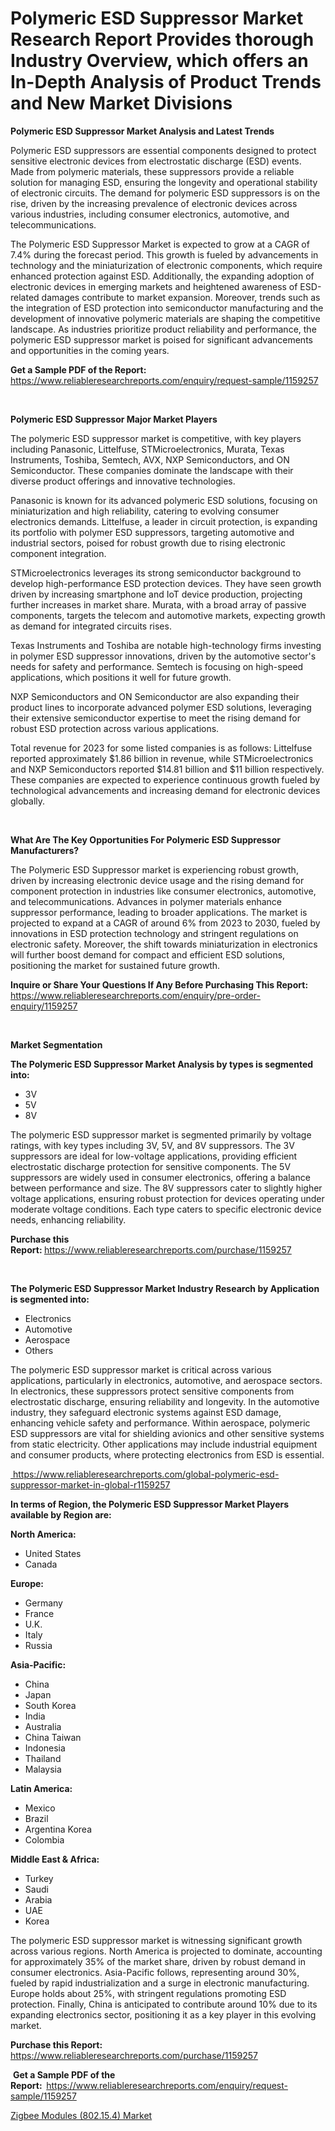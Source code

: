 <p><h1>Polymeric ESD Suppressor Market Research Report Provides thorough Industry Overview, which offers an In-Depth Analysis of Product Trends and New Market Divisions</h1></p><p><strong>Polymeric ESD Suppressor Market Analysis and Latest Trends</strong></p>
<p><p>Polymeric ESD suppressors are essential components designed to protect sensitive electronic devices from electrostatic discharge (ESD) events. Made from polymeric materials, these suppressors provide a reliable solution for managing ESD, ensuring the longevity and operational stability of electronic circuits. The demand for polymeric ESD suppressors is on the rise, driven by the increasing prevalence of electronic devices across various industries, including consumer electronics, automotive, and telecommunications.</p><p>The Polymeric ESD Suppressor Market is expected to grow at a CAGR of 7.4% during the forecast period. This growth is fueled by advancements in technology and the miniaturization of electronic components, which require enhanced protection against ESD. Additionally, the expanding adoption of electronic devices in emerging markets and heightened awareness of ESD-related damages contribute to market expansion. Moreover, trends such as the integration of ESD protection into semiconductor manufacturing and the development of innovative polymeric materials are shaping the competitive landscape. As industries prioritize product reliability and performance, the polymeric ESD suppressor market is poised for significant advancements and opportunities in the coming years.</p></p>
<p><strong>Get a Sample PDF of the Report:&nbsp;</strong> <a href="https://www.reliableresearchreports.com/enquiry/request-sample/1159257?utm_campaign=3316&utm_medium=2&utm_source=Github&utm_content=ia&utm_term=22032025&utm_id=polymeric-esd-suppressor">https://www.reliableresearchreports.com/enquiry/request-sample/1159257</a></p>
<p>&nbsp;</p>
<p><strong>Polymeric ESD Suppressor Major Market Players</strong></p>
<p><p>The polymeric ESD suppressor market is competitive, with key players including Panasonic, Littelfuse, STMicroelectronics, Murata, Texas Instruments, Toshiba, Semtech, AVX, NXP Semiconductors, and ON Semiconductor. These companies dominate the landscape with their diverse product offerings and innovative technologies.</p><p>Panasonic is known for its advanced polymeric ESD solutions, focusing on miniaturization and high reliability, catering to evolving consumer electronics demands. Littelfuse, a leader in circuit protection, is expanding its portfolio with polymer ESD suppressors, targeting automotive and industrial sectors, poised for robust growth due to rising electronic component integration.</p><p>STMicroelectronics leverages its strong semiconductor background to develop high-performance ESD protection devices. They have seen growth driven by increasing smartphone and IoT device production, projecting further increases in market share. Murata, with a broad array of passive components, targets the telecom and automotive markets, expecting growth as demand for integrated circuits rises.</p><p>Texas Instruments and Toshiba are notable high-technology firms investing in polymer ESD suppressor innovations, driven by the automotive sector's needs for safety and performance. Semtech is focusing on high-speed applications, which positions it well for future growth.</p><p>NXP Semiconductors and ON Semiconductor are also expanding their product lines to incorporate advanced polymer ESD solutions, leveraging their extensive semiconductor expertise to meet the rising demand for robust ESD protection across various applications.</p><p>Total revenue for 2023 for some listed companies is as follows: Littelfuse reported approximately $1.86 billion in revenue, while STMicroelectronics and NXP Semiconductors reported $14.81 billion and $11 billion respectively. These companies are expected to experience continuous growth fueled by technological advancements and increasing demand for electronic devices globally.</p></p>
<p>&nbsp;</p>
<p><strong>What Are The Key Opportunities For Polymeric ESD Suppressor Manufacturers?</strong></p>
<p><p>The Polymeric ESD Suppressor market is experiencing robust growth, driven by increasing electronic device usage and the rising demand for component protection in industries like consumer electronics, automotive, and telecommunications. Advances in polymer materials enhance suppressor performance, leading to broader applications. The market is projected to expand at a CAGR of around 6% from 2023 to 2030, fueled by innovations in ESD protection technology and stringent regulations on electronic safety. Moreover, the shift towards miniaturization in electronics will further boost demand for compact and efficient ESD solutions, positioning the market for sustained future growth.</p></p>
<p><strong>Inquire or Share Your Questions If Any Before Purchasing This Report:</strong> <a href="https://www.reliableresearchreports.com/enquiry/pre-order-enquiry/1159257?utm_campaign=3316&utm_medium=2&utm_source=Github&utm_content=ia&utm_term=22032025&utm_id=polymeric-esd-suppressor">https://www.reliableresearchreports.com/enquiry/pre-order-enquiry/1159257</a></p>
<p>&nbsp;</p>
<p><strong>Market Segmentation</strong></p>
<p><strong>The Polymeric ESD Suppressor Market Analysis by types is segmented into:</strong></p>
<p><ul><li>3V</li><li>5V</li><li>8V</li></ul></p>
<p><p>The polymeric ESD suppressor market is segmented primarily by voltage ratings, with key types including 3V, 5V, and 8V suppressors. The 3V suppressors are ideal for low-voltage applications, providing efficient electrostatic discharge protection for sensitive components. The 5V suppressors are widely used in consumer electronics, offering a balance between performance and size. The 8V suppressors cater to slightly higher voltage applications, ensuring robust protection for devices operating under moderate voltage conditions. Each type caters to specific electronic device needs, enhancing reliability.</p></p>
<p><strong>Purchase this Report:&nbsp;</strong><a href="https://www.reliableresearchreports.com/purchase/1159257?utm_campaign=3316&utm_medium=2&utm_source=Github&utm_content=ia&utm_term=22032025&utm_id=polymeric-esd-suppressor">https://www.reliableresearchreports.com/purchase/1159257</a></p>
<p>&nbsp;</p>
<p><strong>The Polymeric ESD Suppressor Market Industry Research by Application is segmented into:</strong></p>
<p><ul><li>Electronics</li><li>Automotive</li><li>Aerospace</li><li>Others</li></ul></p>
<p><p>The polymeric ESD suppressor market is critical across various applications, particularly in electronics, automotive, and aerospace sectors. In electronics, these suppressors protect sensitive components from electrostatic discharge, ensuring reliability and longevity. In the automotive industry, they safeguard electronic systems against ESD damage, enhancing vehicle safety and performance. Within aerospace, polymeric ESD suppressors are vital for shielding avionics and other sensitive systems from static electricity. Other applications may include industrial equipment and consumer products, where protecting electronics from ESD is essential.</p></p>
<p><a href="https://www.reliableresearchreports.com/global-polymeric-esd-suppressor-market-in-global-r1159257?utm_campaign=3316&utm_medium=2&utm_source=Github&utm_content=ia&utm_term=22032025&utm_id=polymeric-esd-suppressor">&nbsp;https://www.reliableresearchreports.com/global-polymeric-esd-suppressor-market-in-global-r1159257</a></p>
<p><strong>In terms of Region, the Polymeric ESD Suppressor Market Players available by Region are:</strong></p>
<p>
    <p> <strong> North America: </strong>
        <ul>
            <li>United States</li>
            <li>Canada</li>
        </ul>
        </p> 
    <p> <strong> Europe: </strong>
        <ul>
            <li>Germany</li>
            <li>France</li>
            <li>U.K.</li>
            <li>Italy</li>
            <li>Russia</li>
        </ul>
        </p> 
    <p> <strong> Asia-Pacific: </strong>
        <ul>
            <li>China</li>
            <li>Japan</li>
            <li>South Korea</li>
            <li>India</li>
            <li>Australia</li>
            <li>China Taiwan</li>
            <li>Indonesia</li>
            <li>Thailand</li>
            <li>Malaysia</li>
        </ul>
        </p> 
    <p> <strong> Latin America: </strong>
        <ul>
            <li>Mexico</li>
            <li>Brazil</li>
            <li>Argentina Korea</li>
            <li>Colombia</li>
        </ul>
        </p> 
    <p> <strong> Middle East & Africa: </strong>
        <ul>
            <li>Turkey</li>
            <li>Saudi</li>
            <li>Arabia</li>
            <li>UAE</li>
            <li>Korea</li>
        </ul>
    </p>
    </p>
<p><p>The polymeric ESD suppressor market is witnessing significant growth across various regions. North America is projected to dominate, accounting for approximately 35% of the market share, driven by robust demand in consumer electronics. Asia-Pacific follows, representing around 30%, fueled by rapid industrialization and a surge in electronic manufacturing. Europe holds about 25%, with stringent regulations promoting ESD protection. Finally, China is anticipated to contribute around 10% due to its expanding electronics sector, positioning it as a key player in this evolving market.</p></p>
<p><strong>Purchase this Report: </strong><a href="https://www.reliableresearchreports.com/purchase/1159257?utm_campaign=3316&utm_medium=2&utm_source=Github&utm_content=ia&utm_term=22032025&utm_id=polymeric-esd-suppressor">https://www.reliableresearchreports.com/purchase/1159257</a></p>
<p>&nbsp;<strong>Get a Sample PDF of the Report:&nbsp;&nbsp;</strong><a href="https://www.reliableresearchreports.com/enquiry/request-sample/1159257?utm_campaign=3316&utm_medium=2&utm_source=Github&utm_content=ia&utm_term=22032025&utm_id=polymeric-esd-suppressor">https://www.reliableresearchreports.com/enquiry/request-sample/1159257</a></p>
<p><strong></strong></p>
<p><p><a href="https://github.com/boyertrull4r/Market-Research-Report-List-1/blob/main/zigbee-modules-802154-market.md?utm_campaign=3316&utm_medium=2&utm_source=Github&utm_content=ia&utm_term=22032025&utm_id=polymeric-esd-suppressor">Zigbee Modules (802.15.4) Market</a></p></p>